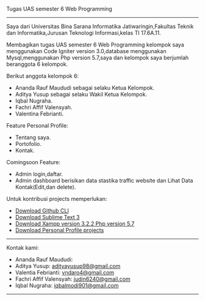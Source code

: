 Tugas UAS semester 6 Web Programming

---------------------------------------------------------------------------------------------------------------------------------------------------------------------------------------
 
Saya dari Universitas Bina Sarana Informatika Jatiwaringin,Fakultas Teknik dan Informatika,Jurusan Teknologi Informasi,kelas TI 17.6A.11.

Membagikan tugas UAS semester 6 Web Programming kelompok saya menggunakan Code Igniter version 3.0,database menggunakan Mysql,menggunakan Php version 5.7,saya dan kelompok saya berjumlah beranggota 6 kelompok.

Berikut anggota kelompok 6:

- Ananda Rauf Maududi sebagai selaku Ketua Kelompok.
- Aditya Yusup sebagai selaku Wakil Ketua Kelompok.
- Iqbal Nugraha.
- Fachri Affif Valensyah.
- Valentina Febrianti.

Feature Personal Profile:
- Tentang saya.
- Portofolio.
- Kontak.

Comingsoon Feature:
- Admin login,daftar.
- Admin dashboard berisikan data stastika traffic website dan Lihat Data Kontak(Edit,dan delete).


Untuk kontribusi projects memperlukan:

- [Download Github CLI](https://cli.github.com/)
- [Download Sublime Text 3](https://www.sublimetext.com/3)
- [Download Xampp version 3.2.2 Php version 5.7](https://sourceforge.net/projects/xampp/files/)
- [Download Personal Profile projects](https://github.com/AnandaRauf/Tugas_UAS_Semester_6_Wp/tree/master)

-----------------------------------------------------------------------------------------------------------------------------------------------------------------------

Kontak kami:
- Ananda Rauf Maududi:
- Aditya Yusup: adityayusup98@gmail.com
- Valentia Febrianti: vndaro4@gmail.com
- Fachri Affif Valensyah: judin6240@gmail.com
- Iqbal Nugraha: iqbalmodi901@gmail.com

-----------------------------------------------------------------------------------------------------------------------------------------------------------------------



